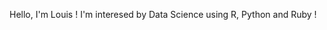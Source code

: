Hello, I'm Louis !
I'm interesed by Data Science using R, Python and Ruby !
<!---
louislbrde/louislbrde is a ✨ special ✨ repository because its `README.md` (this file) appears on your GitHub profile.
You can click the Preview link to take a look at your changes.
--->
